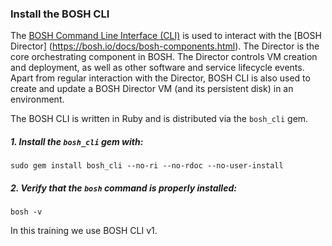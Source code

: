 ### Install the BOSH CLI

The [BOSH Command Line Interface (CLI)](https://bosh.io/docs/cli-v2.html) is used to interact with the [BOSH Director] (https://bosh.io/docs/bosh-components.html). The Director is the core orchestrating component in BOSH. The Director controls VM creation and deployment, as well as other software and service lifecycle events. Apart from regular interaction with the Director, BOSH CLI is also used to create and update a BOSH Director VM (and its persistent disk) in an environment. 

The BOSH CLI is written in Ruby and is distributed via the `bosh_cli` gem.

##### 1. Install the `bosh_cli` gem with:

```exec
sudo gem install bosh_cli --no-ri --no-rdoc --no-user-install
```
##### 2.  Verify that the `bosh` command is properly installed:

```exec
bosh -v
```
In this training we use BOSH CLI v1. 
